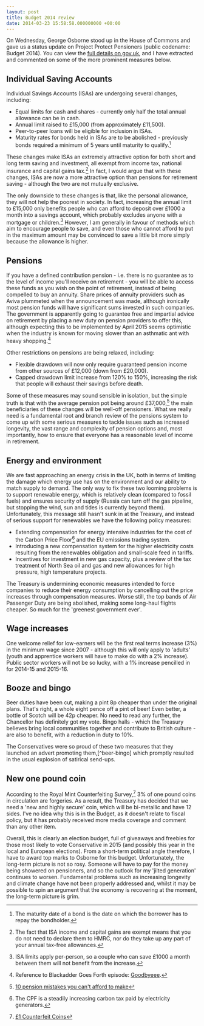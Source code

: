 ```yaml
---
layout: post
title: Budget 2014 review
date: 2014-03-23 15:58:58.000000000 +00:00
---
```


On Wednesday, George Osborne stood up in the House of Commons and gave us a status update on Project Protect Pensioners (public codename: Budget 2014). You can view the [full details on gov.uk](https://www.gov.uk/government/topical-events/budget-2014), and I have extracted and commented on some of the more prominent measures below.

## Individual Saving Accounts

Individual Savings Accounts (ISAs) are undergoing several changes, including:

 * Equal limits for cash and shares - currently only half the total annual allowance can be in cash.
 * Annual limit raised to £15,000 (from approximately £11,500).
 * Peer-to-peer loans will be eligible for inclusion in ISAs.
 * Maturity rates for bonds held in ISAs are to be abolished - previously bonds required a minimum of 5 years until maturity to qualify.[^bond-maturity]

These changes make ISAs an extremely attractive option for both short and long term saving and investment, all exempt from income tax, national insurance and capital gains tax.[^isa-exempt] In fact, I would argue that with these changes, ISAs are now a more attractive option than pensions for retirement saving - although the two are not mutually exclusive.

The only downside to these changes is that, like the personal allowance, they will not help the poorest in society. In fact, increasing the annual limit to £15,000 only benefits people who can afford to deposit over £1000 a month into a savings account, which probably excludes anyone with a mortgage or children.[^isa-limits] However, I am generally in favour of methods which aim to encourage people to save, and even those who cannot afford to put in the maximum amount may be convinced to save a little bit more simply because the allowance is higher.

## Pensions

If you have a defined contribution pension - i.e. there is no guarantee as to the level of income you'll receive on retirement - you will be able to access these funds as you wish on the point of retirement, instead of being compelled to buy an annuity. Share prices of annuity providers such as Aviva plummeted when the announcement was made, although ironically most pension funds will have significant sums invested in such companies. The government is apparently going to guarantee free and impartial advice on retirement by placing a new duty on pension providers to offer this, although expecting this to be implemented by April 2015 seems optimistic when the industry is known for moving slower than an asthmatic ant with heavy shopping.[^blackadder]

Other restrictions on pensions are being relaxed, including:

 * Flexible drawdown will now only require guaranteed pension income from other sources of £12,000 (down from £20,000).
 * Capped drawdown limit increase from 120% to 150%, increasing the risk that people will exhaust their savings before death.

Some of these measures may sound sensible in isolation, but the simple truth is that with the average pension pot being around £37,000,[^pension-mistakes] the main beneficiaries of these changes will be well-off pensioners. What we really need is a fundamental root and branch review of the pensions system to come up with some serious measures to tackle issues such as increased longevity, the vast range and complexity of pension options and, most importantly, how to ensure that everyone has a reasonable level of income in retirement.

## Energy and environment

We are fast approaching an energy crisis in the UK, both in terms of limiting the damage which energy use has on the environment and our ability to match supply to demand. The only way to fix these two looming problems is to support renewable energy, which is relatively clean (compared to fossil fuels) and ensures security of supply (Russia can turn off the gas pipeline, but stopping the wind, sun and tides is currently beyond them). Unfortunately, this message still hasn't sunk in at the Treasury, and instead of serious support for renewables we have the following policy measures:

 * Extending compensation for energy intensive industries for the cost of the Carbon Price Floor[^cpf] and the EU emissions trading system.
 * Introducing a new compensation system for the higher electricity costs resulting from the renewables obligation and small-scale feed in tariffs.
 * Incentives for investment in new gas capacity, plus a review of the tax treatment of North Sea oil and gas and new allowances for high pressure, high temperature projects.

The Treasury is undermining economic measures intended to force companies to reduce their energy consumption by cancelling out the price increases through compensation measures. Worse still, the top bands of Air Passenger Duty are being abolished, making some long-haul flights cheaper. So much for the 'greenest government ever'.

## Wage increases

One welcome relief for low-earners will be the first real terms increase (3%) in the minimum wage since 2007 - although this will only apply to 'adults' (youth and apprentice workers will have to make do with a 2% increase). Public sector workers will not be so lucky, with a 1% increase pencilled in for 2014-15 and 2015-16.

## Booze and bingo

Beer duties have been cut, making a pint 8p cheaper than under the original plans. That's right, a whole eight pence off a pint of beer! Even better, a bottle of Scotch will be 42p cheaper. No need to read any further, the Chancellor has definitely got my vote. Bingo halls - which the Treasury believes bring local communities together and contribute to British culture - are also to benefit, with a reduction in duty to 10%.

The Conservatives were so proud of these two measures that they launched an advert promoting them,[^beer-bingo] which promptly resulted in the usual explosion of satirical send-ups.

## New one pound coin

According to the Royal Mint Counterfeiting Survey,[^counterfeit-coins] 3% of one pound coins in circulation are forgeries. As a result, the Treasury has decided that we need a 'new and highly secure' coin, which will be bi-metallic and have 12 sides. I've no idea why this is in the Budget, as it doesn't relate to fiscal policy, but it has probably received more media coverage and comment than any other item.

Overall, this is clearly an election budget, full of giveaways and freebies for those most likely to vote Conservative in 2015 (and possibly this year in the local and European elections). From a short-term political angle therefore, I have to award top marks to Osborne for this budget. Unfortunately, the long-term picture is not so rosy. Someone will have to pay for the money being showered on pensioners, and so the outlook for my 'jilted generation' continues to worsen. Fundamental problems such as increasing longevity and climate change have not been properly addressed and, whilst it may be possible to spin an argument that the economy is recovering at the moment, the long-term picture is grim.

[^bond-maturity]: The maturity date of a bond is the date on which the borrower has to repay the bondholder.
[^isa-exempt]: The fact that ISA income and capital gains are exempt means that you do not need to declare them to HMRC, nor do they take up any part of your annual tax-free allowances.
[^isa-limits]: ISA limits apply per-person, so a couple who can save £1000 a month between them will not benefit from the increase.
[^cpf]: The CPF is a steadily increasing carbon tax paid by electricity generators.
[^blackadder]: Reference to Blackadder Goes Forth episode: [Goodbyeee](http://www.bbc.co.uk/comedy/blackadder/epguide/four_goodbyeee.shtml).
[^pension-mistakes]: [10 pension mistakes you can't afford to make](http://www.moneywise.co.uk/pensions/managing-your-pension/10-pension-mistakes-you-cant-afford-to-make)
[^bingo-beer]: [Row over Tory 'beer and bingo' Budget advert](http://www.bbc.co.uk/news/uk-politics-26658742)
[^counterfeit-coins]: [£1 Counterfeit Coins](http://www.royalmint.com/discover/uk-coins/counterfeit-one-pound-coins)
